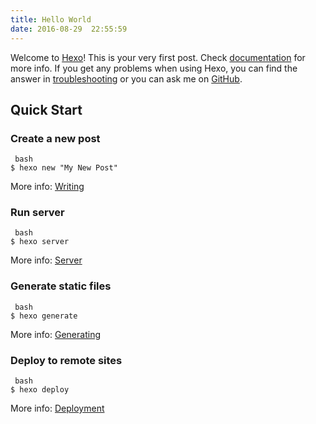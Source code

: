 ```yaml
---
title: Hello World
date: 2016-08-29  22:55:59
---
```

Welcome to [Hexo](https://hexo.io/)! This is your very first post. Check [documentation](https://hexo.io/docs/) for more info. If you get any problems when using Hexo, you can find the answer in [troubleshooting](https://hexo.io/docs/troubleshooting.html) or you can ask me on [GitHub](https://github.com/hexojs/hexo/issues).

## Quick Start

### Create a new post

     bash
    $ hexo new "My New Post"


More info: [Writing](https://hexo.io/docs/writing.html)

<!--more-->

### Run server

     bash
    $ hexo server


More info: [Server](https://hexo.io/docs/server.html)

### Generate static files

     bash
    $ hexo generate


More info: [Generating](https://hexo.io/docs/generating.html)

### Deploy to remote sites

     bash
    $ hexo deploy


More info: [Deployment](https://hexo.io/docs/deployment.html)
